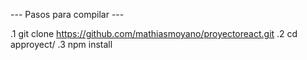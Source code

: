 

--- Pasos para compilar ---

.1  git clone https://github.com/mathiasmoyano/proyectoreact.git
.2  cd approyect/
.3  npm install 